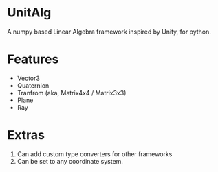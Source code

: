 # UnitAlg
A numpy based Linear Algebra framework inspired by Unity, for python.

# Features
- Vector3
- Quaternion
- Tranfrom (aka, Matrix4x4 / Matrix3x3)
- Plane
- Ray

# Extras
1. Can add custom type converters for other frameworks
2. Can be set to any coordinate system.